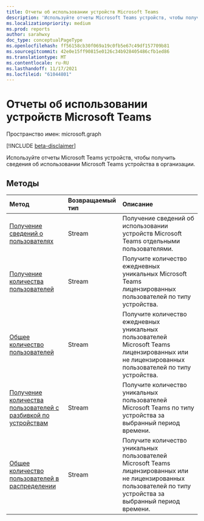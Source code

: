 ```yaml
---
title: Отчеты об использовании устройств Microsoft Teams
description: 'Используйте отчеты Microsoft Teams устройств, чтобы получить сведения об использовании Microsoft Teams устройства в организации. '
ms.localizationpriority: medium
ms.prod: reports
author: sarahwxy
doc_type: conceptualPageType
ms.openlocfilehash: ff56158cb30f069a19c0fb5e67c49df157709b81
ms.sourcegitcommit: 42e0e15ff90815e0126c34b928405486cfb1ed86
ms.translationtype: MT
ms.contentlocale: ru-RU
ms.lasthandoff: 11/17/2021
ms.locfileid: "61044801"
---
```

# <a name="microsoft-teams-device-usage-reports"></a>Отчеты об использовании устройств Microsoft Teams

Пространство имен: microsoft.graph

[!INCLUDE [beta-disclaimer](../../includes/beta-disclaimer.md)]

Используйте отчеты Microsoft Teams устройств, чтобы получить сведения об использовании Microsoft Teams устройства в организации. 

## <a name="methods"></a>Методы

| Метод                                                       | Возвращаемый тип | Описание                                                  |
| :----------------------------------------------------------- | :---------- | :----------------------------------------------------------- |
| [Получение сведений о пользователях](../api/reportroot-getteamsdeviceusageuserdetail.md) | Stream      | Получение сведений об использовании устройств Microsoft Teams отдельными пользователями.      |
| [Получение количества пользователей](../api/reportroot-getteamsdeviceusageusercounts.md) | Stream      | Получите количество ежедневных уникальных Microsoft Teams лицензированных пользователей по типу устройства. |
| [Общее количество пользователей](../api/reportroot-getteamsdeviceusagetotalusercounts.md) | Stream      | Получите количество ежедневных уникальных пользователей Microsoft Teams лицензированных или не лицензированных пользователей по типу устройства. |
| [Получение количества пользователей с разбивкой по устройствам](../api/reportroot-getteamsdeviceusagedistributionusercounts.md) | Stream      | Получите количество уникальных пользователей Microsoft Teams по типу устройства за выбранный период времени. |
| [Общее количество пользователей в распределении](../api/reportroot-getteamsdeviceusagedistributiontotalusercounts.md) | Stream      | Получите количество уникальных пользователей Microsoft Teams лицензированных или не лицензированных пользователей по типу устройства за выбранный период времени. |


